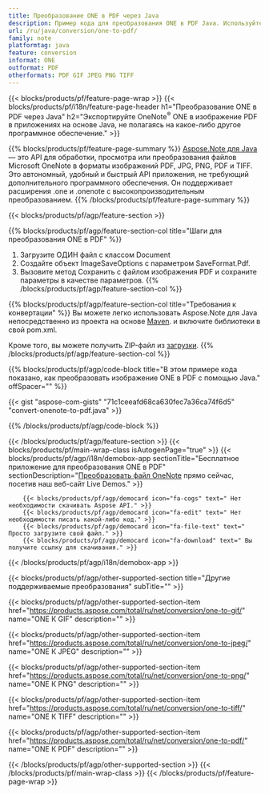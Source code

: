 ```yaml
---
title: Преобразование ONE в PDF через Java
description: Пример кода для преобразования ONE в PDF Java. Используйте пример кода API для пакетного преобразования файлов ONE в PDF в любом приложении на основе Java. 
url: /ru/java/conversion/one-to-pdf/
family: note
platformtag: java
feature: conversion
informat: ONE
outformat: PDF
otherformats: PDF GIF JPEG PNG TIFF
---
```

{{< blocks/products/pf/feature-page-wrap >}}
{{< blocks/products/pf/i18n/feature-page-header h1="Преобразование ONE в PDF через Java" h2="Экспортируйте OneNote<sup>&reg;</sup> ONE в изображение PDF в приложениях на основе Java, не полагаясь на какое-либо другое программное обеспечение." >}}

{{% blocks/products/pf/feature-page-summary %}}
[Aspose.Note для Java](https://products.aspose.com/note/java/) — это API для обработки, просмотра или преобразования файлов Microsoft OneNote в форматы изображений PDF, JPG, PNG, PDF и TIFF. Это автономный, удобный и быстрый API приложения, не требующий дополнительного программного обеспечения. Он поддерживает расширения .one и .onenote с высокопроизводительным преобразованием.
{{% /blocks/products/pf/feature-page-summary  %}}

{{< blocks/products/pf/agp/feature-section >}}

{{% blocks/products/pf/agp/feature-section-col title="Шаги для преобразования ONE в PDF" %}}
1. Загрузите ОДИН файл с классом Document
2. Создайте объект ImageSaveOptions с параметром SaveFormat.Pdf.
3. Вызовите метод Сохранить с файлом изображения PDF и сохраните параметры в качестве параметров.
{{% /blocks/products/pf/agp/feature-section-col %}}

{{% blocks/products/pf/agp/feature-section-col title="Требования к конвертации" %}}
Вы можете легко использовать Aspose.Note для Java непосредственно из проекта на основе [Maven](https://repository.aspose.com/webapp/#/artifacts/browse/tree/General/repo/com/aspose/aspose-note). и включите библиотеки в свой pom.xml.

Кроме того, вы можете получить ZIP-файл из [загрузки](https://downloads.aspose.com/note/java).
{{% /blocks/products/pf/agp/feature-section-col %}}

{{% blocks/products/pf/agp/code-block title="В этом примере кода показано, как преобразовать изображение ONE в PDF с помощью Java." offSpacer="" %}}

{{< gist "aspose-com-gists" "71c1ceeafd68ca630fec7a36ca74f6d5" "convert-onenote-to-pdf.java" >}}

{{% /blocks/products/pf/agp/code-block %}}

{{< /blocks/products/pf/agp/feature-section >}}
{{< blocks/products/pf/main-wrap-class isAutogenPage="true" >}}
{{< blocks/products/pf/agp/i18n/demobox-app sectionTitle="Бесплатное приложение для преобразования ONE в PDF" sectionDescription="[Преобразовать файл OneNote](https://products.aspose.app/note/conversion/onenote-to-pdf) прямо сейчас, посетив наш веб-сайт Live Demos." >}}

        {{< blocks/products/pf/agp/democard icon="fa-cogs" text=" Нет необходимости скачивать Aspose API." >}}
        {{< blocks/products/pf/agp/democard icon="fa-edit" text=" Нет необходимости писать какой-либо код." >}}
        {{< blocks/products/pf/agp/democard icon="fa-file-text" text=" Просто загрузите свой файл." >}}
        {{< blocks/products/pf/agp/democard icon="fa-download" text=" Вы получите ссылку для скачивания." >}}
		
{{< /blocks/products/pf/agp/i18n/demobox-app >}}

{{< blocks/products/pf/agp/other-supported-section title="Другие поддерживаемые преобразования" subTitle="" >}}

{{< blocks/products/pf/agp/other-supported-section-item href="https://products.aspose.com/total/ru/net/conversion/one-to-gif/" name="ONE К GIF" description="" >}}

{{< blocks/products/pf/agp/other-supported-section-item href="https://products.aspose.com/total/ru/net/conversion/one-to-jpeg/" name="ONE К JPEG" description="" >}}

{{< blocks/products/pf/agp/other-supported-section-item href="https://products.aspose.com/total/ru/net/conversion/one-to-png/" name="ONE К PNG" description="" >}}

{{< blocks/products/pf/agp/other-supported-section-item href="https://products.aspose.com/total/ru/net/conversion/one-to-tiff/" name="ONE К TIFF" description="" >}}

{{< blocks/products/pf/agp/other-supported-section-item href="https://products.aspose.com/total/ru/net/conversion/one-to-pdf/" name="ONE К PDF" description="" >}}



{{< /blocks/products/pf/agp/other-supported-section >}}
{{< /blocks/products/pf/main-wrap-class >}}
{{< /blocks/products/pf/feature-page-wrap >}}